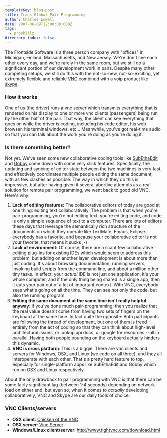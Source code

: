```yaml
---
templateKey: blog-post
title: Trans-Global Pair Programming
author: Charles Lowell
date: 2007-06-09T12:00:00.000Z
tags: 
  - proskillz
directory_index: false
---
```


<p>The Frontside Software is a three person company with "offices" in Michigan, Finland, Massachusetts, and New Jersey. We're don't see each other every day, and we're rarely in the same room, but we still do a significant portion of our development work in pairs. Despite many other competing setups, we still do this with the not-so-new, not-so-exciting, yet extremely flexible and reliable <a href="http://www.realvnc.com/what.html" title="Real VNC">VNC</a> combined with a voip product like <a href="http://skype.com" title="Skype VOIP">skype</a>.</p>

<h3>How it works</h3>
<p>One of us (the driver) runs a vnc server which transmits everything that is rendered on his display to one or more vnc clients (passengers) being run by the other half of the pair. That way, the client can see everything that goes on while the driver is coding, including  his code editor, his web browser, his terminal windows, etc... Meanwhile, you've got real-time audio so that you can talk about the work you're doing as you're doing it.</p>

<h3>Is there something better?</h3>
<p>Not yet. We've seen some new collaborative coding tools like <a href=
"http://www.codingmonkeys.de/subethaedit/" title="SubEthaEdit Site">SubEthaEdit</a> and <a href="http://gobby.0x539.de/trac/" title="Gobby Trac Site">Gobby</a> come down with some very slick features. Specifically, the updating and syncing of editor state between the two machines is very fast, and effectively coordinates multiple people editing the same document, with as few clashes as possible. The way in which they do this is impressive, but after having given it several abortive attempts as a real solution for remote pair programming, we went back to good old VNC. Here's why:</p>
<ol>
<li><strong>Lack of editing features:</strong> The collaborative editors of today are good at one thing: editing text collaboratively. The problem is that when you're pair-programming, you're not editing text, you're editing code, and code is only a simple sequence of text to a computer. There are lots of editors these days that leverage the semantically rich structure of the documents on which they operate like TextMate, Emacs, Eclipse.... everybody has a favorite, and because your collaborative editor is not your favorite, that means it sucks ;-)</li>
<li><strong>Lack of environment:</strong> Of course, there are a scant few collaborative editing plug-ins for existing IDEs which would seem to address this problem, but adding on another layer, development is about more than just coding. It's about browsing documentation, running servers, invoking build scripts from the command line, and about a million other tiny tasks. In effect, your <em>actual</em> IDE is not just one application, it's your whole computer, and if the only thing being shared is a single app, then it cuts your pair out of a lot of important context. With VNC, everybody sees what's going on all the time. They can see not only the code, but also the running program.</li>
<li><strong>Editing the same document at the same time isn't really helpful anyway</strong>: If you've done much pair-programming, then you realize that the real value doesn't come from having two sets of fingers on the keyboard at the same time. In fact quite the opposite: Both participants are following the thread of development, but one of them is freed entirely from the act of coding so that they can think about high-level architectural issues, or lookup api docs, or google for resources --all in parallel. Having both people pounding on the keyboard actually hinders this dynamic.</li>
<li><strong>VNC is cross platform</strong>: This is a biggie. There are vnc clients and servers for Windows, OSX, and Linux (we code on all three), and they all interoperate with each other. That's a pretty hard feature to top, especially for single-platform apps like SubEthaEdit and Gobby which run on OSX and Linux respectively.</li>
</ol>

<p>About the only drawback to pair programming with VNC is that there can be some fairly significant lag (between 1-4 seconds) depending on network load on either end, but even so, when it comes to <em>actually</em> developing collaboratively, VNC and Skype are our daily tools of choice.</p>

<h3>VNC Clients/servers</h3>
<ul>
<li><strong>OSX client</strong>: <a href="http://sourceforge.net/projects/cotvnc/" title="Chicken of the VNC">Chicken of the VNC</a></li>
<li><strong>OSX server</strong>: <a href="http://www.redstonesoftware.com/products/vine/server/vineosx/" title="Vine Server">Vine Server</a></li>
<li><strong>Windows/Linux client/server</strong>: <a href="http://www.tightvnc.com/download.html" title="Tight VNC">http://www.tightvnc.com/download.html</a></li>
</ul>
